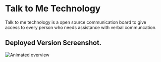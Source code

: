 # Talk to Me Technology

Talk to me technology is a open source communication board to give access to every person who needs assistance with verbal communcation.  


## Deployed Version Screenshot.
![Animated overview](https://user-images.githubusercontent.com/76171953/162774535-fd5d0859-95f3-433b-8f9f-00c33b5d2229.gif)
